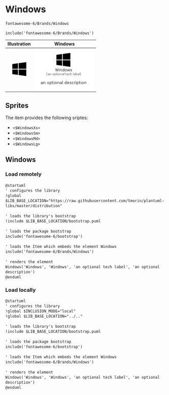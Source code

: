 # Windows


```text
fontawesome-6/Brands/Windows
```

```text
include('fontawesome-6/Brands/Windows')
```



| Illustration | Windows |
| :---: | :---: |
| ![illustration for Illustration](../../fontawesome-6/Brands/Windows.png) | ![illustration for Windows](../../fontawesome-6/Brands/Windows.Local.png) |



## Sprites
The item provides the following sriptes:

- `<$WindowsXs>`
- `<$WindowsSm>`
- `<$WindowsMd>`
- `<$WindowsLg>`





## Windows

### Load remotely
```plantuml
@startuml
' configures the library
!global $LIB_BASE_LOCATION="https://raw.githubusercontent.com/tmorin/plantuml-libs/master/distribution"

' loads the library's bootstrap
!include $LIB_BASE_LOCATION/bootstrap.puml

' loads the package bootstrap
include('fontawesome-6/bootstrap')

' loads the Item which embeds the element Windows
include('fontawesome-6/Brands/Windows')

' renders the element
Windows('Windows', 'Windows', 'an optional tech label', 'an optional description')
@enduml
```

### Load locally
```plantuml
@startuml
' configures the library
!global $INCLUSION_MODE="local"
!global $LIB_BASE_LOCATION="../.."

' loads the library's bootstrap
!include $LIB_BASE_LOCATION/bootstrap.puml

' loads the package bootstrap
include('fontawesome-6/bootstrap')

' loads the Item which embeds the element Windows
include('fontawesome-6/Brands/Windows')

' renders the element
Windows('Windows', 'Windows', 'an optional tech label', 'an optional description')
@enduml
```

